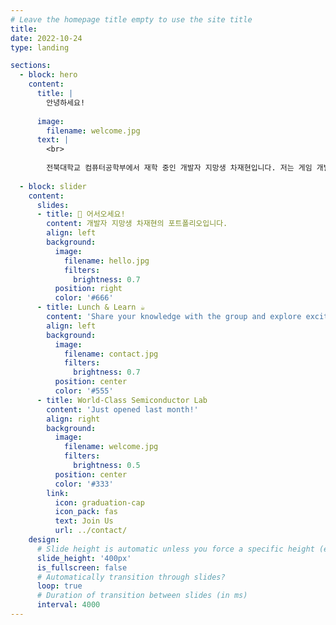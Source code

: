```yaml
---
# Leave the homepage title empty to use the site title
title:
date: 2022-10-24
type: landing

sections:
  - block: hero
    content:
      title: |
        안녕하세요!
        
      image:
        filename: welcome.jpg
      text: |
        <br>
        
        전북대학교 컴퓨터공학부에서 재학 중인 개발자 지망생 차재현입니다. 저는 게임 개발 및 백엔드 시스템 구축에 관심을 두고 지속적인 성장에 목표를 두고 있습니다.
  
  - block: slider
    content:
      slides:
      - title: 👋 어서오세요!
        content: 개발자 지망생 차재현의 포트폴리오입니다.
        align: left
        background:
          image:
            filename: hello.jpg
            filters:
              brightness: 0.7
          position: right
          color: '#666'
      - title: Lunch & Learn ☕️
        content: 'Share your knowledge with the group and explore exciting new topics together!'
        align: left
        background:
          image:
            filename: contact.jpg
            filters:
              brightness: 0.7
          position: center
          color: '#555'
      - title: World-Class Semiconductor Lab
        content: 'Just opened last month!'
        align: right
        background:
          image:
            filename: welcome.jpg
            filters:
              brightness: 0.5
          position: center
          color: '#333'
        link:
          icon: graduation-cap
          icon_pack: fas
          text: Join Us
          url: ../contact/
    design:
      # Slide height is automatic unless you force a specific height (e.g. '400px')
      slide_height: '400px'
      is_fullscreen: false
      # Automatically transition through slides?
      loop: true
      # Duration of transition between slides (in ms)
      interval: 4000
---
```


